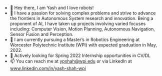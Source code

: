 - 👋 Hey there, I am Yash and I love robots!
- 👀 I have a passion for solving complex problems and strive to advance the frontiers in Autonomous System research and innovation. 
     Being a proponent of AI, I have taken up projects involving varied focuses including: Computer Vision, Motion Planning, Autonomous Navigation, 
     Sensor Fusion and Perception.
- 🌱 I am currently pursuing a Master’s in Robotics Engineering at Worcester Polytechnic Institute (WPI) with expected graduation in May, 2022.
- 💞️ Actively looking for Spring 2022 Internship opportunities in CV/DL
- 📫 You can reach me at ypshah@wpi.edu or via LinkedIn at www.linkedin.com/in/yash-shah-wpi 

<!---
yshah9103/yshah9103 is a ✨ special ✨ repository because its `README.md` (this file) appears on your GitHub profile.
You can click the Preview link to take a look at your changes.
--->
